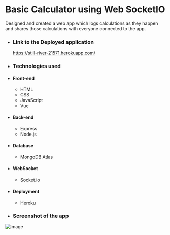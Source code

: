 # Basic Calculator using Web SocketIO

Designed and created a web app which logs calculations as they happen and shares those calculations with everyone connected to the app.

* ### Link to the Deployed application

     https://still-river-21571.herokuapp.com/

* ### Technologies used

 * #### Front-end

   * HTML
   * CSS
   * JavaScript
   * Vue

 * #### Back-end

   * Express
   * Node.js

 * #### Database

   * MongoDB Atlas

 * #### WebSocket

   * Socket.io

 * #### Deployment

   * Heroku

* ### Screenshot of the app
  
 ![image](https://user-images.githubusercontent.com/54049200/103589632-b39bd400-4ea0-11eb-967b-4ca5dbc519a8.png)

